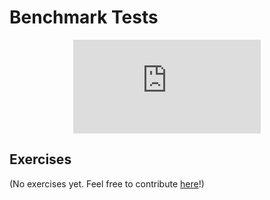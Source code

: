 # Benchmark Tests

<div style="display: flex; justify-content: center;">
    <iframe class="youtube-video" src="https://www.youtube.com/embed/eIB3Pd5LBkc?si=ZcdYzodJGOf3eZNN" title="YouTube video player" frameborder="0" allow="accelerometer; autoplay; clipboard-write; encrypted-media; gyroscope; picture-in-picture; web-share" allowfullscreen></iframe>
</div>

## Exercises

(No exercises yet. Feel free to contribute <a href="https://github.com/letsgetrusty/rust-learning-guide" target="_blank">here</a>!)

